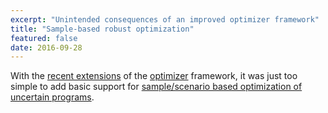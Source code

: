 ```yaml
---
excerpt: "Unintended consequences of an improved optimizer framework"
title: "Sample-based robust optimization"
featured: false
date: 2016-09-28
---
```


With the [recent extensions](/optimizerupdates) of the [optimizer](/command/optimizer) framework, it was just too simple to add basic support for [sample/scenario based optimization of uncertain programs](/example/scenariosampling).
